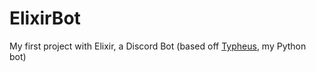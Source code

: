 # ElixirBot

My first project with Elixir, a Discord Bot (based off [Typheus](https://github.com/henry232323/Typheus), my Python bot)
